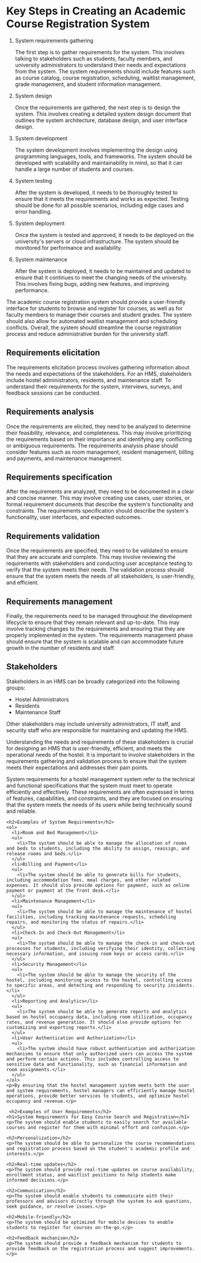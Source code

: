 <!DOCTYPE html>
<html>
<head>
	<title>Key Steps in Creating an Academic Course Registration System</title>
</head>
<body>
	<h1>Key Steps in Creating an Academic Course Registration System</h1>
	<ol>
		<li>System requirements gathering</li>
		<p>The first step is to gather requirements for the system. This involves talking to stakeholders such as students, faculty members, and university administrators to understand their needs and expectations from the system. The system requirements should include features such as course catalog, course registration, scheduling, waitlist management, grade management, and student information management.</p>
		<li>System design</li>
		<p>Once the requirements are gathered, the next step is to design the system. This involves creating a detailed system design document that outlines the system architecture, database design, and user interface design.</p>
		<li>System development</li>
		<p>The system development involves implementing the design using programming languages, tools, and frameworks. The system should be developed with scalability and maintainability in mind, so that it can handle a large number of students and courses.</p>
		<li>System testing</li>
		<p>After the system is developed, it needs to be thoroughly tested to ensure that it meets the requirements and works as expected. Testing should be done for all possible scenarios, including edge cases and error handling.</p>
		<li>System deployment</li>
		<p>Once the system is tested and approved, it needs to be deployed on the university's servers or cloud infrastructure. The system should be monitored for performance and availability.</p>
		<li>System maintenance</li>
		<p>After the system is deployed, it needs to be maintained and updated to ensure that it continues to meet the changing needs of the university. This involves fixing bugs, adding new features, and improving performance.</p>
	</ol>
	<p>The academic course registration system should provide a user-friendly interface for students to browse and register for courses, as well as for faculty members to manage their courses and student grades. The system should also allow for automated waitlist management and scheduling conflicts. Overall, the system should streamline the course registration process and reduce administrative burden for the university staff.</p>
  <h2>Requirements elicitation</h2>
<p>The requirements elicitation process involves gathering information about the needs and expectations of the stakeholders. For an HMS, stakeholders include hostel administrators, residents, and maintenance staff. To understand their requirements for the system, interviews, surveys, and feedback sessions can be conducted.</p>

<h2>Requirements analysis</h2>
<p>Once the requirements are elicited, they need to be analyzed to determine their feasibility, relevance, and completeness. This may involve prioritizing the requirements based on their importance and identifying any conflicting or ambiguous requirements. The requirements analysis phase should consider features such as room management, resident management, billing and payments, and maintenance management.</p>

<h2>Requirements specification</h2>
<p>After the requirements are analyzed, they need to be documented in a clear and concise manner. This may involve creating use cases, user stories, or formal requirement documents that describe the system's functionality and constraints. The requirements specification should describe the system's functionality, user interfaces, and expected outcomes.</p>

<h2>Requirements validation</h2>
<p>Once the requirements are specified, they need to be validated to ensure that they are accurate and complete. This may involve reviewing the requirements with stakeholders and conducting user acceptance testing to verify that the system meets their needs. The validation process should ensure that the system meets the needs of all stakeholders, is user-friendly, and efficient.</p>

<h2>Requirements management</h2>
<p>Finally, the requirements need to be managed throughout the development lifecycle to ensure that they remain relevant and up-to-date. This may involve tracking changes to the requirements and ensuring that they are properly implemented in the system. The requirements management phase should ensure that the system is scalable and can accommodate future growth in the number of residents and staff.</p>

<h2>Stakeholders</h2>
<p>Stakeholders in an HMS can be broadly categorized into the following groups:</p>

<ul>
	<li>Hostel Administrators</li>
	<li>Residents</li>
	<li>Maintenance Staff</li>
</ul>

<p>Other stakeholders may include university administrators, IT staff, and security staff who are responsible for maintaining and updating the HMS.</p>

<p>Understanding the needs and requirements of these stakeholders is crucial for designing an HMS that is user-friendly, efficient, and meets the operational needs of the hostel. It is important to involve stakeholders in the requirements gathering and validation process to ensure that the system meets their expectations and addresses their pain points.</p>
<p>System requirements for a hostel management system refer to the technical and functional specifications that the system must meet to operate efficiently and effectively. These requirements are often expressed in terms of features, capabilities, and constraints, and they are focused on ensuring that the system meets the needs of its users while being technically sound and reliable.</p>
	
    <h2>Examples of System Requirements</h2>
    <ol>
      <li>Room and Bed Management</li>
      <ul>
        <li>The system should be able to manage the allocation of rooms and beds to students, including the ability to assign, reassign, and release rooms and beds.</li>
      </ul>
      <li>Billing and Payment</li>
      <ul>
        <li>The system should be able to generate bills for students, including accommodation fees, meal charges, and other related expenses. It should also provide options for payment, such as online payment or payment at the front desk.</li>
      </ul>
      <li>Maintenance Management</li>
      <ul>
        <li>The system should be able to manage the maintenance of hostel facilities, including tracking maintenance requests, scheduling repairs, and monitoring the status of repairs.</li>
      </ul>
      <li>Check-In and Check-Out Management</li>
      <ul>
        <li>The system should be able to manage the check-in and check-out processes for students, including verifying their identity, collecting necessary information, and issuing room keys or access cards.</li>
      </ul>
      <li>Security Management</li>
      <ul>
        <li>The system should be able to manage the security of the hostel, including monitoring access to the hostel, controlling access to specific areas, and detecting and responding to security incidents.</li>
      </ul>
      <li>Reporting and Analytics</li>
      <ul>
        <li>The system should be able to generate reports and analytics based on hostel occupancy data, including room utilization, occupancy rates, and revenue generation. It should also provide options for customizing and exporting reports.</li>
      </ul>
      <li>User Authentication and Authorization</li>
      <ul>
        <li>The system should have robust authentication and authorization mechanisms to ensure that only authorized users can access the system and perform certain actions. This includes controlling access to sensitive data and functionality, such as financial information and room assignments.</li>
      </ul>
    </ol>
    <p>By ensuring that the hostel management system meets both the user and system requirements, hostel managers can efficiently manage hostel operations, provide better services to students, and optimize hostel occupancy and revenue.</p>
	
	 <h2>Examples of User Requirements</h2>
	<h1>System Requirements for Easy Course Search and Registration</h1>
	<p>The system should enable students to easily search for available courses and register for them with minimal effort and confusion.</p>

	<h2>Personalization</h2>
	<p>The system should be able to personalize the course recommendations and registration process based on the student's academic profile and interests.</p>

	<h2>Real-time updates</h2>
	<p>The system should provide real-time updates on course availability, enrollment status, and waitlist positions to help students make informed decisions.</p>

	<h2>Communication</h2>
	<p>The system should enable students to communicate with their professors and advisors directly through the system to ask questions, seek guidance, or resolve issues.</p>

	<h2>Mobile-friendly</h2>
	<p>The system should be optimized for mobile devices to enable students to register for courses on-the-go.</p>

	<h2>Feedback mechanism</h2>
	<p>The system should provide a feedback mechanism for students to provide feedback on the registration process and suggest improvements.</p>

</body>
</html>
